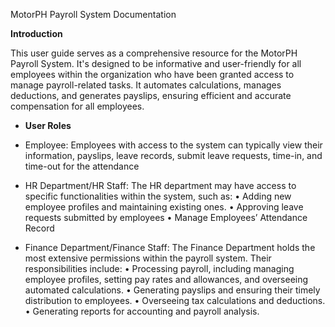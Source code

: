 MotorPH Payroll System Documentation

**Introduction**

This user guide serves as a comprehensive resource for the MotorPH Payroll System. It's designed to be informative and user-friendly for all employees within the organization who have been granted access to manage payroll-related tasks. It automates calculations, manages deductions, and generates payslips, ensuring efficient and accurate compensation for all employees.


- **User Roles**
  
- Employee: Employees with access to the system can typically view their information, payslips, leave records, submit leave requests, time-in, and time-out for the attendance

- HR Department/HR Staff:  The HR department may have access to specific functionalities within the system, such as:
• Adding new employee profiles and maintaining existing ones.
• Approving leave requests submitted by employees
• Manage Employees’ Attendance Record

- Finance Department/Finance Staff: The Finance Department holds the most extensive permissions within the payroll system. Their responsibilities include:
• Processing payroll, including managing employee profiles, setting pay rates and allowances, and overseeing automated calculations.
• Generating payslips and ensuring their timely distribution to employees.
• Overseeing tax calculations and deductions.
• Generating reports for accounting and payroll analysis.

